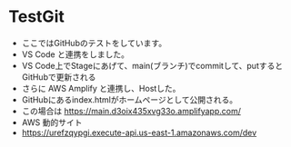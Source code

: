 # TestGit

- ここではGitHubのテストをしています。
- VS Code と連携をしました。
- VS Code上でStageにあげて、main(ブランチ)でcommitして、putするとGitHubで更新される
- さらに AWS Amplify と連携し、Hostした。
- GitHubにあるindex.htmlがホームページとして公開される。
- この場合は https://main.d3oix435xvg33o.amplifyapp.com/
- AWS 動的サイト
- https://urefzqypgi.execute-api.us-east-1.amazonaws.com/dev
